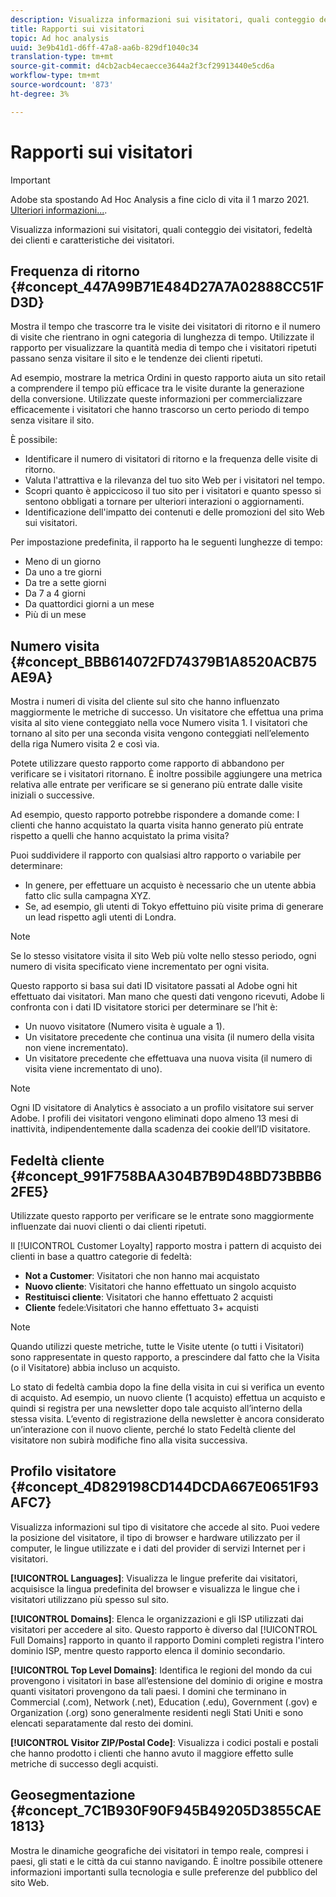 ```yaml
---
description: Visualizza informazioni sui visitatori, quali conteggio dei visitatori, fedeltà dei clienti e caratteristiche dei visitatori.
title: Rapporti sui visitatori
topic: Ad hoc analysis
uuid: 3e9b41d1-d6ff-47a8-aa6b-829df1040c34
translation-type: tm+mt
source-git-commit: d4cb2acb4ecaecce3644a2f3cf29913440e5cd6a
workflow-type: tm+mt
source-wordcount: '873'
ht-degree: 3%

---
```



# Rapporti sui visitatori

>[!IMPORTANT]
>
> Adobe sta spostando  Ad Hoc Analysis a fine ciclo di vita il 1 marzo 2021. [Ulteriori informazioni...](https://adobe.ly/discoverworkspace).

Visualizza informazioni sui visitatori, quali conteggio dei visitatori, fedeltà dei clienti e caratteristiche dei visitatori.

## Frequenza di ritorno {#concept_447A99B71E484D27A7A02888CC51FD3D}

Mostra il tempo che trascorre tra le visite dei visitatori di ritorno e il numero di visite che rientrano in ogni categoria di lunghezza di tempo. Utilizzate il rapporto per visualizzare la quantità media di tempo che i visitatori ripetuti passano senza visitare il sito e le tendenze dei clienti ripetuti.

<!-- 

c_reports_return_freq.xml

 -->

Ad esempio, mostrare la metrica Ordini in questo rapporto aiuta un sito retail a comprendere il tempo più efficace tra le visite durante la generazione della conversione. Utilizzate queste informazioni per commercializzare efficacemente i visitatori che hanno trascorso un certo periodo di tempo senza visitare il sito.

È possibile:

* Identificare il numero di visitatori di ritorno e la frequenza delle visite di ritorno.
* Valuta l&#39;attrattiva e la rilevanza del tuo sito Web per i visitatori nel tempo.
* Scopri quanto è appiccicoso il tuo sito per i visitatori e quanto spesso si sentono obbligati a tornare per ulteriori interazioni o aggiornamenti.
* Identificazione dell&#39;impatto dei contenuti e delle promozioni del sito Web sui visitatori.

Per impostazione predefinita, il rapporto ha le seguenti lunghezze di tempo:

* Meno di un giorno
* Da uno a tre giorni
* Da tre a sette giorni
* Da 7 a 4 giorni
* Da quattordici giorni a un mese
* Più di un mese

## Numero visita {#concept_BBB614072FD74379B1A8520ACB75AE9A}

Mostra i numeri di visita del cliente sul sito che hanno influenzato maggiormente le metriche di successo. Un visitatore che effettua una prima visita al sito viene conteggiato nella voce Numero visita 1. I visitatori che tornano al sito per una seconda visita vengono conteggiati nell’elemento della riga Numero visita 2 e così via.

<!-- 

c_reports_visit_number.xml

 -->

Potete utilizzare questo rapporto come rapporto di abbandono per verificare se i visitatori ritornano. È inoltre possibile aggiungere una metrica relativa alle entrate per verificare se si generano più entrate dalle visite iniziali o successive.

Ad esempio, questo rapporto potrebbe rispondere a domande come: I clienti che hanno acquistato la quarta visita hanno generato più entrate rispetto a quelli che hanno acquistato la prima visita?

Puoi suddividere il rapporto con qualsiasi altro rapporto o variabile per determinare:

* In genere, per effettuare un acquisto è necessario che un utente abbia fatto clic sulla campagna XYZ.
* Se, ad esempio, gli utenti di Tokyo effettuino più visite prima di generare un lead rispetto agli utenti di Londra.

>[!NOTE]
>
>Se lo stesso visitatore visita il sito Web più volte nello stesso periodo, ogni numero di visita specificato viene incrementato per ogni visita.

Questo rapporto si basa sui dati ID visitatore passati al Adobe  ogni hit effettuato dai visitatori. Man mano che questi dati vengono ricevuti,  Adobe li confronta con i dati ID visitatore storici per determinare se l’hit è:

* Un nuovo visitatore (Numero visita è uguale a 1).
* Un visitatore precedente che continua una visita (il numero della visita non viene incrementato).
* Un visitatore precedente che effettuava una nuova visita (il numero di visita viene incrementato di uno).

>[!NOTE]
>
>Ogni ID visitatore di Analytics è associato a un profilo visitatore sui server Adobe. I profili dei visitatori vengono eliminati dopo almeno 13 mesi di inattività, indipendentemente dalla scadenza dei cookie dell’ID visitatore.

## Fedeltà cliente {#concept_991F758BAA304B7B9D48BD73BBB62FE5}

Utilizzate questo rapporto per verificare se le entrate sono maggiormente influenzate dai nuovi clienti o dai clienti ripetuti.

<!-- 

c_reports_customerloyalty.xml

 -->

Il [!UICONTROL Customer Loyalty] rapporto mostra i pattern di acquisto dei clienti in base a quattro categorie di fedeltà:

* **Not a Customer**: Visitatori che non hanno mai acquistato
* **Nuovo cliente**: Visitatori che hanno effettuato un singolo acquisto
* **Restituisci cliente**: Visitatori che hanno effettuato 2 acquisti
* **Cliente** fedele:Visitatori che hanno effettuato 3+ acquisti

>[!NOTE]
>
>Quando utilizzi queste metriche, tutte le Visite utente (o tutti i Visitatori) sono rappresentate in questo rapporto, a prescindere dal fatto che la Visita (o il Visitatore) abbia incluso un acquisto.

Lo stato di fedeltà cambia dopo la fine della visita in cui si verifica un evento di acquisto. Ad esempio, un nuovo cliente (1 acquisto) effettua un acquisto e quindi si registra per una newsletter dopo tale acquisto all’interno della stessa visita. L’evento di registrazione della newsletter è ancora considerato un’interazione con il nuovo cliente, perché lo stato Fedeltà cliente del visitatore non subirà modifiche fino alla visita successiva.

## Profilo visitatore {#concept_4D829198CD144DCDA667E0651F93AFC7}

Visualizza informazioni sul tipo di visitatore che accede al sito. Puoi vedere la posizione del visitatore, il tipo di browser e hardware utilizzato per il computer, le lingue utilizzate e i dati del provider di servizi Internet per i visitatori.

<!-- 

c_reports_visitor_profile.xml

 -->

**[!UICONTROL Languages]**: Visualizza le lingue preferite dai visitatori, acquisisce la lingua predefinita del browser e visualizza le lingue che i visitatori utilizzano più spesso sul sito.

**[!UICONTROL Domains]**: Elenca le organizzazioni e gli ISP utilizzati dai visitatori per accedere al sito. Questo rapporto è diverso dal [!UICONTROL Full Domains] rapporto in quanto il rapporto Domini completi registra l&#39;intero dominio ISP, mentre questo rapporto elenca il dominio secondario.

**[!UICONTROL Top Level Domains]**: Identifica le regioni del mondo da cui provengono i visitatori in base all’estensione del dominio di origine e mostra quanti visitatori provengono da tali paesi. I domini che terminano in Commercial (.com), Network (.net), Education (.edu), Government (.gov) e Organization (.org) sono generalmente residenti negli Stati Uniti e sono elencati separatamente dal resto dei domini.

**[!UICONTROL Visitor ZIP/Postal Code]**: Visualizza i codici postali e postali che hanno prodotto i clienti che hanno avuto il maggiore effetto sulle metriche di successo degli acquisti.

## Geosegmentazione {#concept_7C1B930F90F945B49205D3855CAE1813}

<!-- 

c_reports_geosegmentation.xml

 -->

Mostra le dinamiche geografiche dei visitatori in tempo reale, compresi i paesi, gli stati e le città da cui stanno navigando. È inoltre possibile ottenere informazioni importanti sulla tecnologia e sulle preferenze del pubblico del sito Web.
